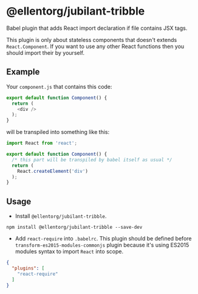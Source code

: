 # @ellentorg/jubilant-tribble

Babel plugin that adds React import declaration if file contains JSX tags.

This plugin is only about stateless components that doesn't extends `React.Component`.
If you want to use any other React functions then you should import their by yourself.

## Example

Your `component.js` that contains this code:

```js
export default function Component() {
  return (
    <div />
  );
}
```

will be transpiled into something like this:

```js
import React from 'react';

export default function Component() {
  /* this part will be transpiled by babel itself as usual */
  return (
    React.createElement('div')
  );
}
```

## Usage

* Install `@ellentorg/jubilant-tribble`.

```
npm install @ellentorg/jubilant-tribble --save-dev
```

* Add `react-require` into `.babelrc`. This plugin should be defined before `transform-es2015-modules-commonjs` plugin because it's using ES2015 modules syntax to import `React` into scope.

```json
{
  "plugins": [
    "react-require"
  ]
}
```

